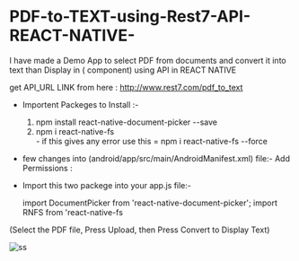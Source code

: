 # PDF-to-TEXT-using-Rest7-API-REACT-NATIVE-
I have made a Demo App to select PDF from documents and convert it into text than Display in (<TEXT> component) using API in REACT NATIVE

  get API_URL LINK from here : http://www.rest7.com/pdf_to_text 
  
 - Importent Packeges to Install :- 
  
   1) npm install react-native-document-picker --save
   2) npm i react-native-fs  
          - if this gives any error use this = npm i react-native-fs --force

 - few changes into (android/app/src/main/AndroidManifest.xml) file:-
        Add Permissions  :  <uses-permission android:name="android.permission.READ_EXTERNAL_STORAGE"/>
                           <uses-permission android:name="android.permission.WRITE_EXTERNAL_STORAGE"/>
  
 - Import this two packege into your app.js file:-
  
    import DocumentPicker from 'react-native-document-picker';
    import RNFS from 'react-native-fs
  
  (Select the PDF file, Press Upload, then Press Convert to Display Text)
  
![ss](https://user-images.githubusercontent.com/88420801/150281109-e43167de-d546-4643-a935-82c5af3003e7.jpeg)
